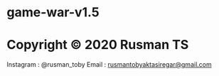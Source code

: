 # game-war-v1.5
# Copyright © 2020 Rusman TS
Instagram : @rusman_toby
Email : rusmantobyaktasiregar@gmail.com
